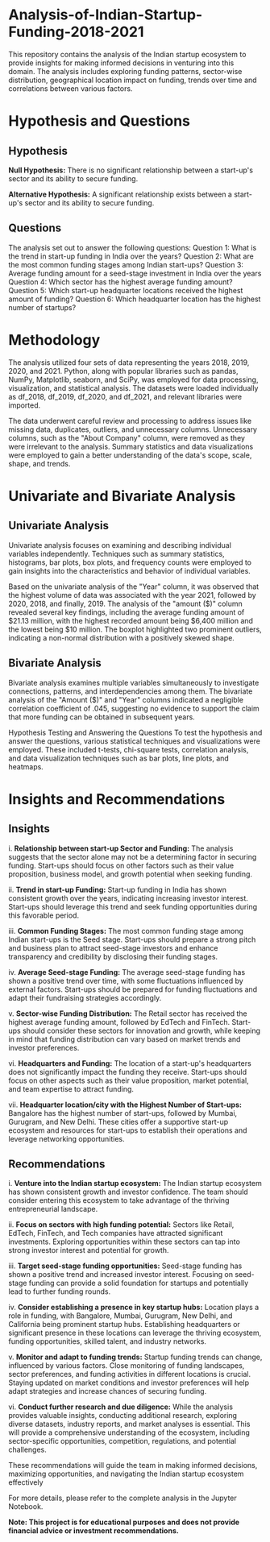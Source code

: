# Analysis-of-Indian-Startup-Funding-2018-2021
This repository contains the analysis of the Indian startup ecosystem to provide insights for making informed decisions in venturing into this domain. The analysis includes exploring funding patterns, sector-wise distribution, geographical location impact on funding, trends over time and correlations between various factors.

# Hypothesis and Questions
## Hypothesis
**Null Hypothesis:** There is no significant relationship between a start-up's sector and its ability to secure funding.

**Alternative Hypothesis:** A significant relationship exists between a start-up's sector and its ability to secure funding.

## Questions
The analysis set out to answer the following questions:
Question 1: What is the trend in start-up funding in India over the years?
Question 2: What are the most common funding stages among Indian start-ups?
Question 3: Average funding amount for a seed-stage investment in India over the years
Question 4: Which sector has the highest average funding amount?
Question 5: Which start-up headquarter locations received the highest amount of funding?
Question 6: Which headquarter location has the highest number of startups?

# Methodology
The analysis utilized four sets of data representing the years 2018, 2019, 2020, and 2021. Python, along with popular libraries such as pandas, NumPy, Matplotlib, seaborn, and SciPy, was employed for data processing, visualization, and statistical analysis. The datasets were loaded individually as df_2018, df_2019, df_2020, and df_2021, and relevant libraries were imported.

The data underwent careful review and processing to address issues like missing data, duplicates, outliers, and unnecessary columns. Unnecessary columns, such as the "About Company" column, were removed as they were irrelevant to the analysis. Summary statistics and data visualizations were employed to gain a better understanding of the data's scope, scale, shape, and trends.

# Univariate and Bivariate Analysis
## Univariate Analysis
Univariate analysis focuses on examining and describing individual variables independently. Techniques such as summary statistics, histograms, bar plots, box plots, and frequency counts were employed to gain insights into the characteristics and behavior of individual variables.

Based on the univariate analysis of the "Year" column, it was observed that the highest volume of data was associated with the year 2021, followed by 2020, 2018, and finally, 2019. The analysis of the "amount ($)" column revealed several key findings, including the average funding amount of $21.13 million, with the highest recorded amount being $6,400 million and the lowest being $10 million. The boxplot highlighted two prominent outliers, indicating a non-normal distribution with a positively skewed shape.

## Bivariate Analysis
Bivariate analysis examines multiple variables simultaneously to investigate connections, patterns, and interdependencies among them. The bivariate analysis of the "Amount ($)" and "Year" columns indicated a negligible correlation coefficient of .045, suggesting no evidence to support the claim that more funding can be obtained in subsequent years.

Hypothesis Testing and Answering the Questions
To test the hypothesis and answer the questions, various statistical techniques and visualizations were employed. These included t-tests, chi-square tests, correlation analysis, and data visualization techniques such as bar plots, line plots, and heatmaps.

# Insights and Recommendations
## Insights
i. **Relationship between start-up Sector and Funding:** The analysis suggests that the sector alone may not be a determining factor in securing funding. Start-ups should focus on other factors such as their value proposition, business model, and growth potential when seeking funding.

ii. **Trend in start-up Funding:** Start-up funding in India has shown consistent growth over the years, indicating increasing investor interest. Start-ups should leverage this trend and seek funding opportunities during this favorable period.

iii. **Common Funding Stages:** The most common funding stage among Indian start-ups is the Seed stage. Start-ups should prepare a strong pitch and business plan to attract seed-stage investors and enhance transparency and credibility by disclosing their funding stages.

iv. **Average Seed-stage Funding:** The average seed-stage funding has shown a positive trend over time, with some fluctuations influenced by external factors. Start-ups should be prepared for funding fluctuations and adapt their fundraising strategies accordingly.

v. **Sector-wise Funding Distribution:** The Retail sector has received the highest average funding amount, followed by EdTech and FinTech. Start-ups should consider these sectors for innovation and growth, while keeping in mind that funding distribution can vary based on market trends and investor preferences.

vi. **Headquarters and Funding:** The location of a start-up's headquarters does not significantly impact the funding they receive. Start-ups should focus on other aspects such as their value proposition, market potential, and team expertise to attract funding.

vii. **Headquarter location/city with the Highest Number of Start-ups:** Bangalore has the highest number of start-ups, followed by Mumbai, Gurugram, and New Delhi. These cities offer a supportive start-up ecosystem and resources for start-ups to establish their operations and leverage networking opportunities.

## Recommendations
i. **Venture into the Indian startup ecosystem:** The Indian startup ecosystem has shown consistent growth and investor confidence. The team should consider entering this ecosystem to take advantage of the thriving entrepreneurial landscape.

ii. **Focus on sectors with high funding potential:** Sectors like Retail, EdTech, FinTech, and Tech companies have attracted significant investments. Exploring opportunities within these sectors can tap into strong investor interest and potential for growth.

iii. **Target seed-stage funding opportunities:** Seed-stage funding has shown a positive trend and increased investor interest. Focusing on seed-stage funding can provide a solid foundation for startups and potentially lead to further funding rounds.

iv. **Consider establishing a presence in key startup hubs:** Location plays a role in funding, with Bangalore, Mumbai, Gurugram, New Delhi, and California being prominent startup hubs. Establishing headquarters or significant presence in these locations can leverage the thriving ecosystem, funding opportunities, skilled talent, and industry networks.

v. **Monitor and adapt to funding trends:** Startup funding trends can change, influenced by various factors. Close monitoring of funding landscapes, sector preferences, and funding activities in different locations is crucial. Staying updated on market conditions and investor preferences will help adapt strategies and increase chances of securing funding.

vi. **Conduct further research and due diligence:** While the analysis provides valuable insights, conducting additional research, exploring diverse datasets, industry reports, and market analyses is essential. This will provide a comprehensive understanding of the ecosystem, including sector-specific opportunities, competition, regulations, and potential challenges.

These recommendations will guide the team in making informed decisions, maximizing opportunities, and navigating the Indian startup ecosystem effectively

For more details, please refer to the complete analysis in the Jupyter Notebook.

**Note: This project is for educational purposes and does not provide financial advice or investment recommendations.**
